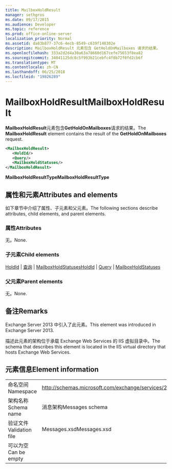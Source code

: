 ```yaml
---
title: MailboxHoldResult
manager: sethgros
ms.date: 09/17/2015
ms.audience: Developer
ms.topic: reference
ms.prod: office-online-server
localization_priority: Normal
ms.assetid: da03b877-37c6-4ecb-8549-c639f140302e
description: MailboxHoldResult 元素包含 GetHoldOnMailboxes 请求的结果。
ms.openlocfilehash: 333a2d2d4a30a63a78660d167cefe75653f8ea82
ms.sourcegitcommit: 34041125dc8c5f993b21cebfc4f8b72f0fd2cb6f
ms.translationtype: MT
ms.contentlocale: zh-CN
ms.lasthandoff: 06/25/2018
ms.locfileid: "19826289"
---
```

# <a name="mailboxholdresult"></a><span data-ttu-id="dcf11-103">MailboxHoldResult</span><span class="sxs-lookup"><span data-stu-id="dcf11-103">MailboxHoldResult</span></span>

<span data-ttu-id="dcf11-104">**MailboxHoldResult**元素包含**GetHoldOnMailboxes**请求的结果。</span><span class="sxs-lookup"><span data-stu-id="dcf11-104">The **MailboxHoldResult** element contains the result of the **GetHoldOnMailboxes** request.</span></span> 
  
```XML
<MailboxHoldResult>
   <HoldId/>
   <Query/>
   <MailboxHoldStatuses/>
</MailboxHoldResult>
```

<span data-ttu-id="dcf11-105">**MailboxHoldResultType**</span><span class="sxs-lookup"><span data-stu-id="dcf11-105">**MailboxHoldResultType**</span></span>

## <a name="attributes-and-elements"></a><span data-ttu-id="dcf11-106">属性和元素</span><span class="sxs-lookup"><span data-stu-id="dcf11-106">Attributes and elements</span></span>

<span data-ttu-id="dcf11-107">如下章节中介绍了属性、子元素和父元素。</span><span class="sxs-lookup"><span data-stu-id="dcf11-107">The following sections describe attributes, child elements, and parent elements.</span></span>
  
### <a name="attributes"></a><span data-ttu-id="dcf11-108">属性</span><span class="sxs-lookup"><span data-stu-id="dcf11-108">Attributes</span></span>

<span data-ttu-id="dcf11-109">无。</span><span class="sxs-lookup"><span data-stu-id="dcf11-109">None.</span></span>
  
### <a name="child-elements"></a><span data-ttu-id="dcf11-110">子元素</span><span class="sxs-lookup"><span data-stu-id="dcf11-110">Child elements</span></span>

<span data-ttu-id="dcf11-111">[HoldId](holdid.md) | [查询](query.md) | [MailboxHoldStatuses](mailboxholdstatuses.md)</span><span class="sxs-lookup"><span data-stu-id="dcf11-111">[HoldId](holdid.md) | [Query](query.md) | [MailboxHoldStatuses](mailboxholdstatuses.md)</span></span>
  
### <a name="parent-elements"></a><span data-ttu-id="dcf11-112">父元素</span><span class="sxs-lookup"><span data-stu-id="dcf11-112">Parent elements</span></span>

<span data-ttu-id="dcf11-113">无。</span><span class="sxs-lookup"><span data-stu-id="dcf11-113">None.</span></span>
  
## <a name="remarks"></a><span data-ttu-id="dcf11-114">备注</span><span class="sxs-lookup"><span data-stu-id="dcf11-114">Remarks</span></span>

<span data-ttu-id="dcf11-115">Exchange Server 2013 中引入了此元素。</span><span class="sxs-lookup"><span data-stu-id="dcf11-115">This element was introduced in Exchange Server 2013.</span></span>
  
<span data-ttu-id="dcf11-116">描述此元素的架构位于承载 Exchange Web Services 的 IIS 虚拟目录中。</span><span class="sxs-lookup"><span data-stu-id="dcf11-116">The schema that describes this element is located in the IIS virtual directory that hosts Exchange Web Services.</span></span>
  
## <a name="element-information"></a><span data-ttu-id="dcf11-117">元素信息</span><span class="sxs-lookup"><span data-stu-id="dcf11-117">Element information</span></span>

|||
|:-----|:-----|
|<span data-ttu-id="dcf11-118">命名空间</span><span class="sxs-lookup"><span data-stu-id="dcf11-118">Namespace</span></span>  <br/> |http://schemas.microsoft.com/exchange/services/2006/messages  <br/> |
|<span data-ttu-id="dcf11-119">架构名称</span><span class="sxs-lookup"><span data-stu-id="dcf11-119">Schema name</span></span>  <br/> |<span data-ttu-id="dcf11-120">消息架构</span><span class="sxs-lookup"><span data-stu-id="dcf11-120">Messages schema</span></span>  <br/> |
|<span data-ttu-id="dcf11-121">验证文件</span><span class="sxs-lookup"><span data-stu-id="dcf11-121">Validation file</span></span>  <br/> |<span data-ttu-id="dcf11-122">Messages.xsd</span><span class="sxs-lookup"><span data-stu-id="dcf11-122">Messages.xsd</span></span>  <br/> |
|<span data-ttu-id="dcf11-123">可以为空</span><span class="sxs-lookup"><span data-stu-id="dcf11-123">Can be empty</span></span>  <br/> ||
   

